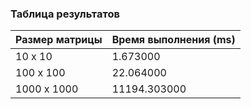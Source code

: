 ### Таблица результатов

| Размер матрицы | Время выполнения (ms) |
|----------------|-----------------------|
| 10 x 10        | 1.673000              |
| 100 x 100      | 22.064000             |
| 1000 x 1000    | 11194.303000          |
